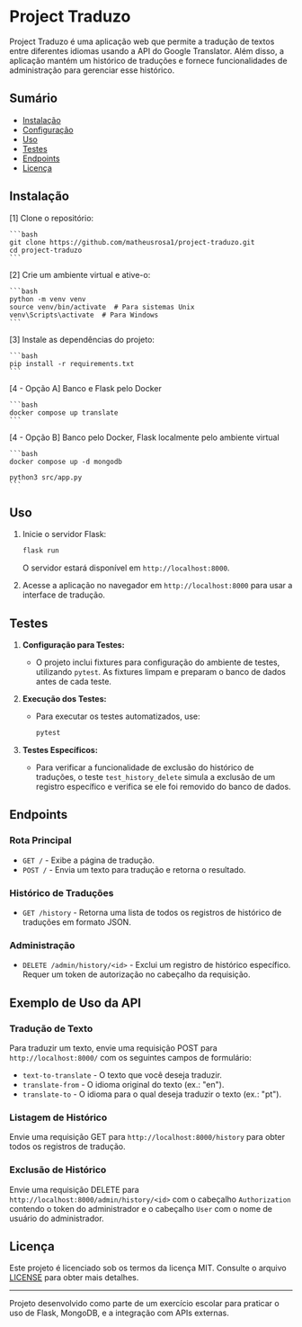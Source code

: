 # Project Traduzo

Project Traduzo é uma aplicação web que permite a tradução de textos entre diferentes idiomas usando a API do Google Translator. Além disso, a aplicação mantém um histórico de traduções e fornece funcionalidades de administração para gerenciar esse histórico.

## Sumário

- [Instalação](#instalação)
- [Configuração](#configuração)
- [Uso](#uso)
- [Testes](#testes)
- [Endpoints](#endpoints)
- [Licença](#licença)

## Instalação

[1] Clone o repositório:

    ```bash
    git clone https://github.com/matheusrosa1/project-traduzo.git
    cd project-traduzo
    ```

[2] Crie um ambiente virtual e ative-o:

    ```bash
    python -m venv venv
    source venv/bin/activate  # Para sistemas Unix
    venv\Scripts\activate  # Para Windows
    ```

[3] Instale as dependências do projeto:

    ```bash
    pip install -r requirements.txt
    ```

[4 - Opção A] Banco e Flask pelo Docker

    ```bash
    docker compose up translate
    ```

[4 - Opção B] Banco pelo Docker, Flask localmente pelo ambiente virtual

    ```bash
    docker compose up -d mongodb

    python3 src/app.py
    ```

## Uso

1. Inicie o servidor Flask:

    ```bash
    flask run
    ```

    O servidor estará disponível em `http://localhost:8000`.

2. Acesse a aplicação no navegador em `http://localhost:8000` para usar a interface de tradução.

## Testes

1. **Configuração para Testes:**

    - O projeto inclui fixtures para configuração do ambiente de testes, utilizando `pytest`. As fixtures limpam e preparam o banco de dados antes de cada teste.

2. **Execução dos Testes:**

    - Para executar os testes automatizados, use:

      ```bash
      pytest
      ```

3. **Testes Específicos:**

    - Para verificar a funcionalidade de exclusão do histórico de traduções, o teste `test_history_delete` simula a exclusão de um registro específico e verifica se ele foi removido do banco de dados.

## Endpoints

### Rota Principal

- `GET /` - Exibe a página de tradução.
- `POST /` - Envia um texto para tradução e retorna o resultado.

### Histórico de Traduções

- `GET /history` - Retorna uma lista de todos os registros de histórico de traduções em formato JSON.

### Administração

- `DELETE /admin/history/<id>` - Exclui um registro de histórico específico. Requer um token de autorização no cabeçalho da requisição.

## Exemplo de Uso da API

### Tradução de Texto

Para traduzir um texto, envie uma requisição POST para `http://localhost:8000/` com os seguintes campos de formulário:

- `text-to-translate` - O texto que você deseja traduzir.
- `translate-from` - O idioma original do texto (ex.: "en").
- `translate-to` - O idioma para o qual deseja traduzir o texto (ex.: "pt").

### Listagem de Histórico

Envie uma requisição GET para `http://localhost:8000/history` para obter todos os registros de tradução.

### Exclusão de Histórico

Envie uma requisição DELETE para `http://localhost:8000/admin/history/<id>` com o cabeçalho `Authorization` contendo o token do administrador e o cabeçalho `User` com o nome de usuário do administrador.

## Licença

Este projeto é licenciado sob os termos da licença MIT. Consulte o arquivo [LICENSE](LICENSE) para obter mais detalhes.

---

Projeto desenvolvido como parte de um exercício escolar para praticar o uso de Flask, MongoDB, e a integração com APIs externas.
